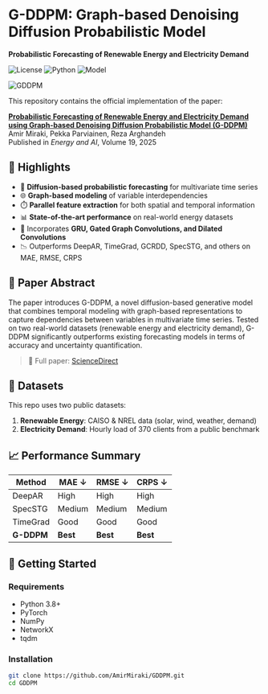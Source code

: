 # G-DDPM: Graph-based Denoising Diffusion Probabilistic Model

**Probabilistic Forecasting of Renewable Energy and Electricity Demand**


![License](https://img.shields.io/badge/license-CC%20BY--4.0-brightgreen)
![Python](https://img.shields.io/badge/python-3.8%2B-blue)
![Model](https://img.shields.io/badge/model-Diffusion%20%2B%20Graph--Neural--Network-purple)

![GDDPM](GDDPM.PNG)


This repository contains the official implementation of the paper:

**[Probabilistic Forecasting of Renewable Energy and Electricity Demand using Graph-based Denoising Diffusion Probabilistic Model (G-DDPM)](https://doi.org/10.1016/j.egyai.2024.100459)**  
Amir Miraki, Pekka Parviainen, Reza Arghandeh  
Published in *Energy and AI*, Volume 19, 2025

## 🌟 Highlights

- 🔄 **Diffusion-based probabilistic forecasting** for multivariate time series
- 🌐 **Graph-based modeling** of variable interdependencies
- ⏱️ **Parallel feature extraction** for both spatial and temporal information
- 📊 **State-of-the-art performance** on real-world energy datasets
- 🧠 Incorporates **GRU, Gated Graph Convolutions, and Dilated Convolutions**
- 📉 Outperforms DeepAR, TimeGrad, GCRDD, SpecSTG, and others on MAE, RMSE, CRPS

## 📖 Paper Abstract

The paper introduces G-DDPM, a novel diffusion-based generative model that combines temporal modeling with graph-based representations to capture dependencies between variables in multivariate time series. Tested on two real-world datasets (renewable energy and electricity demand), G-DDPM significantly outperforms existing forecasting models in terms of accuracy and uncertainty quantification.

> 🔗 Full paper: [ScienceDirect](https://doi.org/10.1016/j.egyai.2024.100459)

## 📁 Datasets

This repo uses two public datasets:
1. **Renewable Energy**: CAISO & NREL data (solar, wind, weather, demand)
2. **Electricity Demand**: Hourly load of 370 clients from a public benchmark

## 📈 Performance Summary

| Method       | MAE ↓     | RMSE ↓    | CRPS ↓    |
|--------------|-----------|-----------|-----------|
| DeepAR       | High      | High      | High      |
| SpecSTG      | Medium    | Medium    | Medium    |
| TimeGrad     | Good      | Good      | Good      |
| **G-DDPM**   | **Best**  | **Best**  | **Best**  |

## 🚀 Getting Started

### Requirements

- Python 3.8+
- PyTorch
- NumPy
- NetworkX
- tqdm

### Installation

```bash
git clone https://github.com/AmirMiraki/GDDPM.git
cd GDDPM


